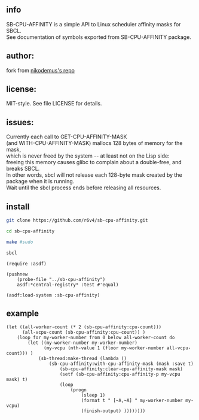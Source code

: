 ## info

  SB-CPU-AFFINITY is a simple API to Linux scheduler affinity masks for SBCL.    
  See documentation of symbols exported from SB-CPU-AFFINITY package.

## author:

  fork from [nikodemus's repo](https://github.com/nikodemus/sb-cpu-affinity)

## license:

  MIT-style. See file LICENSE for details.

## issues:

  Currently each call to GET-CPU-AFFINITY-MASK    
  (and WITH-CPU-AFFINITY-MASK) mallocs 128 bytes of memory for the mask,    
  which is never freed by the system -- at least not on the Lisp side:    
  freeing this memory causes glibc to complain about a double-free, and breaks SBCL.    
  In other words, sbcl will not release each 128-byte mask created by the package when it is running.    
  Wait until the sbcl process ends before releasing all resources.

## install
```bash
git clone https://github.com/r6v4/sb-cpu-affinity.git

cd sb-cpu-affinity

make #sudo

sbcl
```
```common-lisp
(require :asdf)

(pushnew
    (probe-file "../sb-cpu-affinity")
    asdf:*central-registry* :test #'equal)

(asdf:load-system :sb-cpu-affinity)
```

## example
```common-lisp
(let ((all-worker-count (* 2 (sb-cpu-affinity:cpu-count)))
      (all-vcpu-count (sb-cpu-affinity:cpu-count)) )
    (loop for my-worker-number from 0 below all-worker-count do
        (let ((my-worker-number my-worker-number)
              (my-vcpu (nth-value 1 (floor my-worker-number all-vcpu-count))) )
            (sb-thread:make-thread (lambda ()
                (sb-cpu-affinity:with-cpu-affinity-mask (mask :save t)
                    (sb-cpu-affinity:clear-cpu-affinity-mask mask)
                    (setf (sb-cpu-affinity:cpu-affinity-p my-vcpu mask) t)
                    (loop
                        (progn
                            (sleep 1)
                            (format t " [~A,~A] " my-worker-number my-vcpu)
                            (finish-output) ))))))))

```
